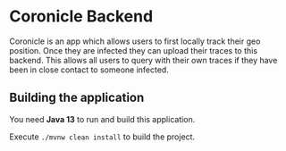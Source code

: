 # Coronicle Backend

Coronicle is an app which allows users to first locally track their geo position. Once they are infected they can upload 
their traces to this backend. This allows all users to query with their own traces if they have been in close
contact to someone infected.

## Building the application

You need **Java 13** to run and build this application.

Execute `./mvnw clean install` to build the project.
